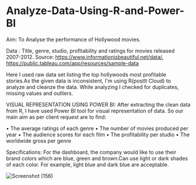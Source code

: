 # Analyze-Data-Using-R-and-Power-BI

Aim: To Analyse the performance of Hollywood movies.

Data : Title, genre, studio, profitability and ratings for movies released 2007-2012. 
Source: https://www.informationisbeautiful.net/data/,  https://public.tableau.com/app/resources/sample-data

Here I used raw data set listing the top hollywoods most profitable stories.As the given data is inconsistent, I'm using R(postIt Cloud) to analyze and cleanze the data.
While analyzing I checked for duplicates, missing values and outliers.

VISUAL REPRESENTATION USING POWER BI:
After extracting the clean data from R, I have used Power BI tool for visual representation of data.
So our main aim as per client request are to find:

• The average ratings of each genre 
• The number of movies produced per year 
• The audience scores for each film
• The profitability per studio 
• The worldwide gross per genre

Specifications: For the dashboard, the company would like to use their brand colors which are blue, green and brown.Can use light or dark shades of each color. For example, light blue and dark blue are acceptable. 

![Screenshot (156)](https://user-images.githubusercontent.com/116027782/211313859-de687532-b867-46a2-bb73-cf9e1485ec5e.png)
